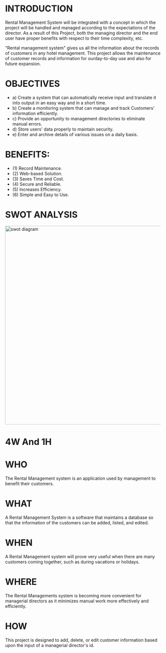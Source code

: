 # INTRODUCTION

  Rental Management System will be integrated with a concept in which the project will be handled and managed according to the expectations of the director. As a result of this Project, both the managing director and the end user have proper benefits with respect to their time complexity, etc.

  "Rental management system" gives us all the information about the records of customers in any hotel management. This project allows the maintenance of customer records and information for ourday-to-day use and also for future expansion.

# OBJECTIVES

  * a) Create a system that can automatically receive input and translate it into output in an easy   way and in a short time.
  * b) Create a monitoring system that can manage and track Customers' information efficiently.
  * c) Provide an opportunity to management directories to eliminate manual errors. 
  * d) Store users' data properly to maintain security. 
  * e) Enter and archive details of various issues on a daily basis.

# BENEFITS:
 
   * (1) Record Maintenance. 
   * (2) Web-based Solution. 
   * (3) Saves Time and Cost. 
   * (4) Secure and Reliable. 
   * (5) Increases Efficiency. 
   * (6) Simple and Easy to Use.

# SWOT ANALYSIS

  <img width="640" alt="swot diagram" src="https://user-images.githubusercontent.com/98865606/160997471-516d344f-8d79-4085-bb08-b1992eb3a2f7.png">


# 4W And 1H

 # WHO

   The Rental Management system is an application used by management to benefit their customers.
 
 # WHAT

   A Rental Management System is a software that maintains a database so that the information of the customers can be added, listed, and edited.

 # WHEN

   A Rental Management system will prove very useful when there are many customers coming together, such as during vacations or holidays.

 # WHERE
 
   The Rental Managements system is becoming more convenient for managerial directors as it minimizes manual work more effectively and efficiently.

 # HOW

   This project is designed to add, delete, or edit customer information based upon the input of a managerial director's id.

